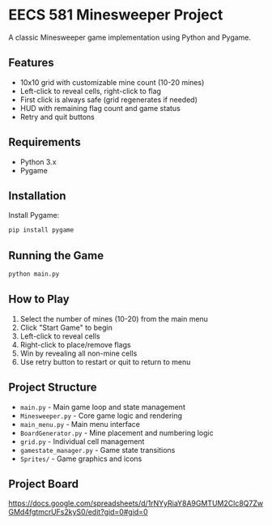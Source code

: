 # EECS 581 Minesweeper Project

A classic Minesweeper game implementation using Python and Pygame.

## Features

- 10x10 grid with customizable mine count (10-20 mines)
- Left-click to reveal cells, right-click to flag
- First click is always safe (grid regenerates if needed)
- HUD with remaining flag count and game status
- Retry and quit buttons

## Requirements

- Python 3.x
- Pygame

## Installation

Install Pygame:

```bash
pip install pygame
```

## Running the Game

```bash
python main.py
```

## How to Play

1. Select the number of mines (10-20) from the main menu
2. Click "Start Game" to begin
3. Left-click to reveal cells
4. Right-click to place/remove flags
5. Win by revealing all non-mine cells
6. Use retry button to restart or quit to return to menu

## Project Structure

- `main.py` - Main game loop and state management
- `Minesweeper.py` - Core game logic and rendering
- `main_menu.py` - Main menu interface
- `BoardGenerator.py` - Mine placement and numbering logic
- `grid.py` - Individual cell management
- `gamestate_manager.py` - Game state transitions
- `Sprites/` - Game graphics and icons

## Project Board

https://docs.google.com/spreadsheets/d/1rNYyRiaY8A9GMTUM2Clc8Q7ZwGMd4fgtmcrUFs2kyS0/edit?gid=0#gid=0
